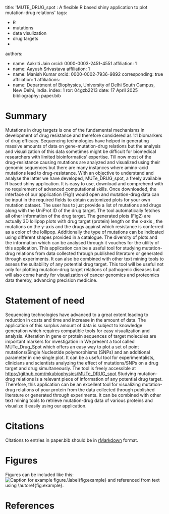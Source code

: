 title: 'MUTE_DRUG_spot : A flexible R based shiny application to plot mutation-drug relations'
tags:
  - R
  - mutations
  - data visulization
  - drug targets
  - 
authors:
  - name: Aakriti Jain
    orcid: 0000-0003-2451-4551
    affiliation: 1
  - name: Aayush Srivastava
    affiliation: 1
  - name: Manish Kumar
    orcid: 0000-0002-7936-9892
    corresponding: true 
    affiliation: 1
affiliations:
 - name: Department of Biophysics, University of Delhi South Campus, New Delhi, India. 
   index: 1
   ror: 04gzb2213
date:  17 April 2025
bibliography: paper.bib


# Summary
Mutations in drug targets is one of the fundamental mechanisms in development of drug resistance and therefore considered as 1:1 biomarkers of drug efficacy. Sequencing technologies have helped in generating massive amounts of data on gene-mutation-drug relations but the analysis and visualization of this data sometimes might be difficult for biomedical researchers with limited bioinformatics’ expertise. Till now most of the drug-resistance causing mutations are analyzed and visualized using their genomic sequences but there are many instances where amino-acid mutations lead to drug-resistance. 
With an objective to understand and analyse the latter  we have  developed, MUTe_DRUG_spot, a freely available R based shiny application.  It is easy to use, download and comprehend with no requirement of advanced computational skills. Once downloaded, the interface of our application (Fig1) would open and mutation-drug data can be input in the required fields to obtain customized plots for your own mutation dataset. The user has to just provide a list of mutations and drugs along with the UniProt ID of the drug target. The tool automatically fetches all other information of the drug target. 
The generated plots (Fig2) are actually 3D lollipop plots with drug target (protein) length on the x-axis , the mutations on the y-axis and the drugs against which resistance is conferred as a color of the lollipop. Additionally the type of mutations can be indicated using different shapes provided in a catalogue. The diversity of plots and the information which can be analysed through it vouches for the utility of this application.
This application can be a useful tool for studying mutation-drug relations from data collected through published literature or generated through experiments. It can also be combined with other text mining tools to assess the suitability of any potential drug target. This tool will be useful not only for plotting mutation-drug target relations of pathogenic diseases but will also come handy for visualization of cancer genomics and proteomics data thereby, advancing precision medicine.  



# Statement of need
Sequencing technologies have advanced to a great extent leading to reduction in costs and time and increase in the amount of data. The application of this surplus amount of data is subject to knowledge generation which requires compatible tools for easy visualization and analysis. Alteration in gene or protein sequences of target molecules are important markers for investigation in 
We present a tool called MUTe_Drug_Spot which offers an easy way to plot a set of point mutations/Single Nucleotide polymorphisms (SNPs) and an additional parameter in one single plot. It can be a useful tool for experimentalists, clinicians and scientists analyzing the effect of mutations/SNPs on a drug target and drug simultaneously. The tool is freely accessible at https://github.com/mkubiophysics/MUTe_DRUG_spot
Studying mutation-drug relations is a relevant piece of information of any potential drug target. 
Therefore, this application can be an excellent tool for visualizing mutation-drug relations of your protein from the data collected through published literature or generated through experiments. It can be combined with other text mining tools to retrieve mutation-drug data of various proteins and visualize it easily using our application.    

   




# Citations

Citations to entries in paper.bib should be in
[rMarkdown](http://rmarkdown.rstudio.com/authoring_bibliographies_and_citations.html)
format.


# Figures

Figures can be included like this:
![Caption for example figure.\label{fig:example}](figure.png)
and referenced from text using \autoref{fig:example}.



# References
